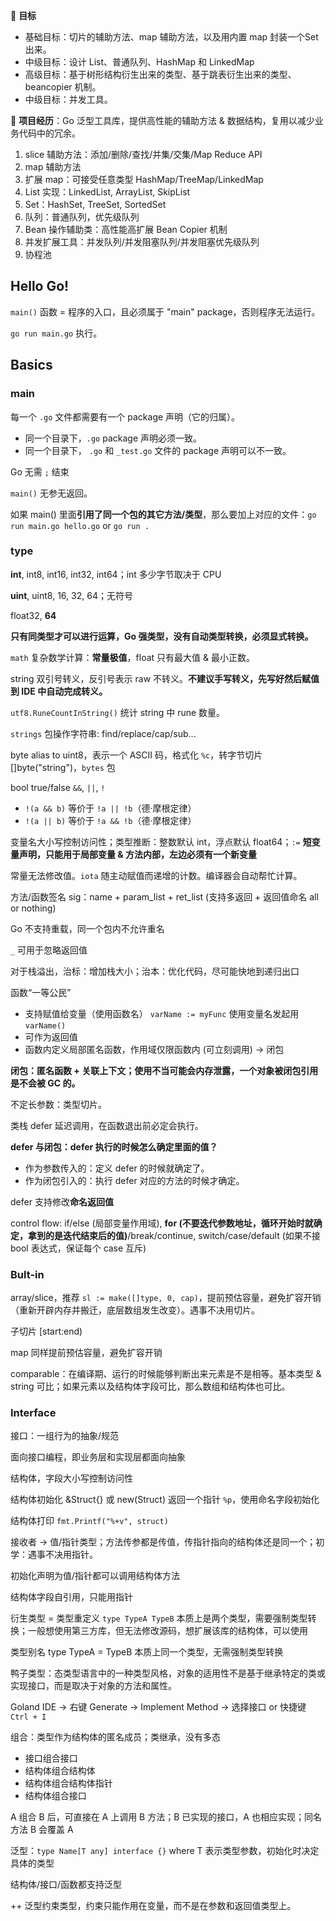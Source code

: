 :construction_worker: **目标**

- 基础目标：切片的辅助方法、map 辅助方法，以及用内置 map 封装一个Set 出来。
- 中级目标：设计 List、普通队列、HashMap 和 LinkedMap
- 高级目标：基于树形结构衍生出来的类型、基于跳表衍生出来的类型、beancopier 机制。
- 中级目标：并发工具。

:construction_worker: **项目经历**：Go 泛型工具库，提供高性能的辅助方法 & 数据结构，复用以减少业务代码中的冗余。

1. slice 辅助方法：添加/删除/查找/并集/交集/Map Reduce API
2. map 辅助方法
3. 扩展 map：可接受任意类型 HashMap/TreeMap/LinkedMap
4. List 实现：LinkedList, ArrayList, SkipList
5. Set：HashSet, TreeSet, SortedSet
6. 队列：普通队列，优先级队列
7. Bean 操作辅助类：高性能高扩展 Bean Copier 机制
8. 并发扩展工具：并发队列/并发阻塞队列/并发阻塞优先级队列
9. 协程池

## Hello Go!

`main()` 函数 = 程序的入口，且必须属于 "main" package，否则程序无法运行。

`go run main.go` 执行。

## Basics

### main

每一个 `.go` 文件都需要有一个 package 声明（它的归属）。

- 同一个目录下，`.go` package 声明必须一致。
- 同一个目录下， `.go` 和 `_test.go` 文件的 package 声明可以不一致。

Go 无需 `;` 结束

`main()` 无参无返回。

如果 main() 里面**引用了同一个包的其它方法/类型**，那么要加上对应的文件：`go run main.go hello.go` or `go run .`

### type

**int**, int8, int16, int32, int64；int 多少字节取决于 CPU 

**uint**, uint8, 16, 32, 64；无符号

float32, **64**

**只有同类型才可以进行运算，Go 强类型，没有自动类型转换，必须显式转换。**

`math` 复杂数学计算：**常量极值**，float 只有最大值 & 最小正数。

string 双引号转义，反引号表示 raw 不转义。**不建议手写转义，先写好然后赋值到 IDE 中自动完成转义。**

`utf8.RuneCountInString()` 统计 string 中 rune 数量。

`strings` 包操作字符串: find/replace/cap/sub...

byte alias to uint8，表示一个 ASCII 码，格式化 `%c`，转字节切片 []byte("string")，`bytes` 包

bool true/false `&&`, `||`, `!`

- `!(a && b)` 等价于 `!a || !b`（德·摩根定律）
- `!(a || b)` 等价于 `!a && !b`（德·摩根定律）

变量名大小写控制访问性；类型推断：整数默认 int，浮点默认 float64；`:=` **短变量声明，只能用于局部变量 & 方法内部，左边必须有一个新变量**

常量无法修改值。`iota` 随主动赋值而递增的计数。编译器会自动帮忙计算。

方法/函数签名 sig：name + param_list + ret_list (支持多返回 + 返回值命名 all or nothing)

Go 不支持重载，同一个包内不允许重名

`_` 可用于忽略返回值

对于栈溢出，治标：增加栈大小；治本：优化代码，尽可能快地到递归出口

函数“一等公民”

- 支持赋值给变量（使用函数名） `varName := myFunc` 使用变量名发起用 `varName()`
- 可作为返回值
- 函数内定义局部匿名函数，作用域仅限函数内 (可立刻调用) → 闭包

**闭包：匿名函数 + 关联上下文；使用不当可能会内存泄露，一个对象被闭包引用是不会被 GC 的。**

不定长参数：类型切片。

类栈 defer 延迟调用，在函数退出前必定会执行。

**defer 与闭包：defer 执行的时候怎么确定里面的值？**

- 作为参数传入的：定义 defer 的时候就确定了。
- 作为闭包引入的：执行 defer 对应的方法的时候才确定。

defer 支持修改**命名返回值**

control flow: if/else (局部变量作用域), **for (不要迭代参数地址，循环开始时就确定，拿到的是迭代结束后的值)**/break/continue, switch/case/default (如果不接 bool 表达式，保证每个 case 互斥)

### Bult-in

array/slice，推荐 `sl := make([]type, 0, cap)`，提前预估容量，避免扩容开销（重新开辟内存并搬迁，底层数组发生改变）。遇事不决用切片。

子切片 [start:end) 

map 同样提前预估容量，避免扩容开销

comparable：在编译期、运行的时候能够判断出来元素是不是相等。基本类型 & string 可比；如果元素以及结构体字段可比，那么数组和结构体也可比。

### Interface

接口：一组行为的抽象/规范

面向接口编程，即业务层和实现层都面向抽象

结构体，字段大小写控制访问性

结构体初始化 &Struct{} 或 new(Struct) 返回一个指针 `%p`，使用命名字段初始化

结构体打印 `fmt.Printf("%+v", struct)`

接收者 → 值/指针类型；方法传参都是传值，传指针指向的结构体还是同一个；初学：遇事不决用指针。

初始化声明为值/指针都可以调用结构体方法

结构体字段自引用，只能用指针

衍生类型 = 类型重定义 `type TypeA TypeB` 本质上是两个类型，需要强制类型转换；一般想使用第三方库，但无法修改源码，想扩展该库的结构体，可以使用

类型别名 type TypeA = TypeB 本质上同一个类型，无需强制类型转换

鸭子类型：态类型语言中的一种类型风格，对象的适用性不是基于继承特定的类或实现接口，而是取决于对象的方法和属性。

Goland IDE → 右键 Generate → Implement Method → 选择接口 or 快捷键 `Ctrl + I`

组合：类型作为结构体的匿名成员；类继承，没有多态

- 接口组合接口
- 结构体组合结构体
- 结构体组合结构体指针
- 结构体组合接口

A 组合 B 后，可直接在 A 上调用 B 方法；B 已实现的接口，A 也相应实现；同名方法 B 会覆盖 A

泛型：`type Name[T any] interface {}` where T 表示类型参数，初始化时决定具体的类型

结构体/接口/函数都支持泛型

++ 泛型约束类型，约束只能作用在变量，而不是在参数和返回值类型上。







